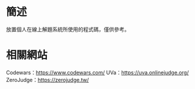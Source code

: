 # 簡述
放置個人在線上解題系統所使用的程式碼，僅供參考。

# 相關網站
Codewars：https://www.codewars.com/
UVa：https://uva.onlinejudge.org/
ZeroJudge：https://zerojudge.tw/
